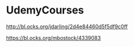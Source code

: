# UdemyCourses

http://bl.ocks.org/jdarling/2d4e84460d5f5df9c0ff

https://bl.ocks.org/mbostock/4339083
